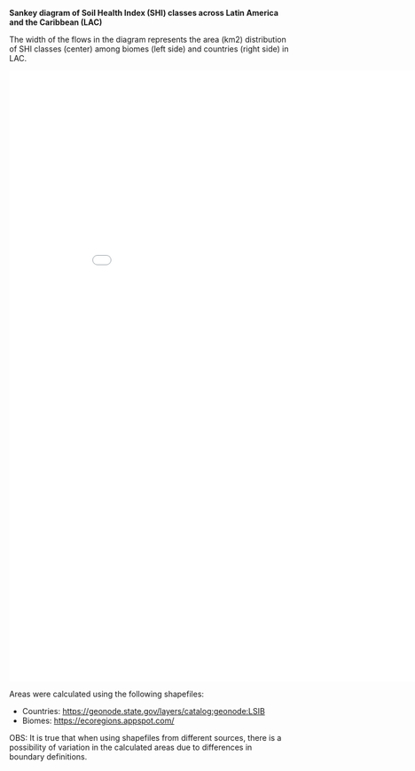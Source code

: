 **Sankey diagram of Soil Health Index (SHI) classes across Latin America and the Caribbean (LAC)**

The width of the flows in the diagram represents the area (km2) distribution of SHI classes (center) among biomes (left side) and countries (right side) in LAC.
  
<iframe width="900" height="1100" frameborder="0" scrolling="no" src="//plotly.com/~raulpoppiel/3.embed"></iframe>

Areas were calculated using the following shapefiles:
* Countries: https://geonode.state.gov/layers/catalog:geonode:LSIB
* Biomes: https://ecoregions.appspot.com/

OBS: It is true that when using shapefiles from different sources, there is a possibility of variation in the calculated areas due to differences in boundary definitions.
